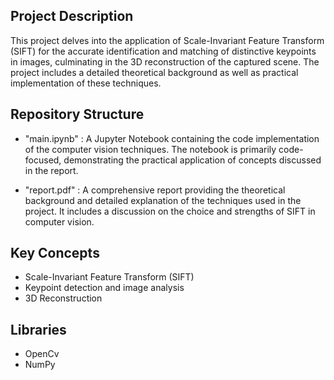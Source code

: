 ## Project Description
This project delves into the application of Scale-Invariant Feature Transform (SIFT) for the accurate identification and matching of distinctive keypoints in images, culminating in the 3D reconstruction of the captured scene. The project includes a detailed theoretical background as well as practical implementation of these techniques.

## Repository Structure
- "main.ipynb" : A Jupyter Notebook containing the code implementation of the computer vision techniques. The notebook is primarily code-focused, demonstrating the practical application of concepts discussed in the report.

- "report.pdf" : A comprehensive report providing the theoretical background and detailed explanation of the techniques used in the project. It includes a discussion on the choice and strengths of SIFT in computer vision.

## Key Concepts
- Scale-Invariant Feature Transform (SIFT)
- Keypoint detection and image analysis
- 3D Reconstruction

## Libraries
- OpenCv
- NumPy
